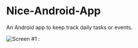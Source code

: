 # Nice-Android-App

An Android app to keep track daily tasks or events.

![Screen #1 :](https://github.com/georgemathewk/Nice-Android-App/blob/main/Screenshots/phone_1.jpg)


